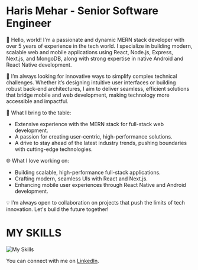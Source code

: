 
# Haris Mehar - Senior Software Engineer 

👋 Hello, world! I'm a passionate and dynamic MERN stack developer with over 5 years of experience in the tech world. I specialize in building modern, scalable web and mobile applications using React, Node.js, Express, Next.js, and MongoDB, along with strong expertise in native Android and React Native development.

🔧 I’m always looking for innovative ways to simplify complex technical challenges. Whether it’s designing intuitive user interfaces or building robust back-end architectures, I aim to deliver seamless, efficient solutions that bridge mobile and web development, making technology more accessible and impactful.

🌟 What I bring to the table:

- Extensive experience with the MERN stack for full-stack web development.
- A passion for creating user-centric, high-performance solutions.
- A drive to stay ahead of the latest industry trends, pushing boundaries with cutting-edge technologies.

🌐 What I love working on:

- Building scalable, high-performance full-stack applications.
- Crafting modern, seamless UIs with React and Next.js.
- Enhancing mobile user experiences through React Native and Android development.

💡 I’m always open to collaboration on projects that push the limits of tech innovation. Let's build the future together!

# MY SKILLS
![My Skills](https://skillicons.dev/icons?i=css,js,ts,react,nodejs,express,nestjs,nextjs,firebase,materialui,mongodb,vercel,mysql,postman,vscode&perline=16 )

You can connect with me on [LinkedIn](https://linkedin.com/in/harismehar).
